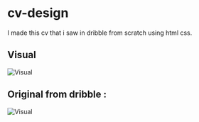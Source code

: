 # cv-design
I made this cv that i saw in dribble from scratch using html css.


## Visual
![Visual](https://cdn.discordapp.com/attachments/700050943995281452/984105589187698708/unknown.png)

## Original from dribble :

![Visual](https://cdn.dribbble.com/users/2833180/screenshots/9111243/media/64655e3db776fa9b5e6e46b5f82df27e.png?compress=1&resize=1200x900&vertical=top)
